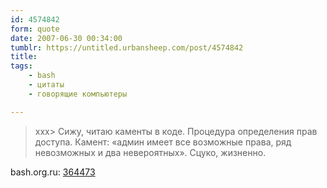```yaml
---
id: 4574842
form: quote
date: 2007-06-30 00:34:00
tumblr: https://untitled.urbansheep.com/post/4574842
title: 
tags:
    - bash
    - цитаты
    - говорящие компьютеры

---
```


<blockquote>
xxx&gt; Сижу, читаю каменты в коде. Процедура определения прав доступа. Камент: «админ имеет все возможные права, ряд невозможных и два невероятных». Сцуко, жизненно.
</blockquote>

bash.org.ru: <a href="http://bash.org.ru/quote/364473">364473</a>

